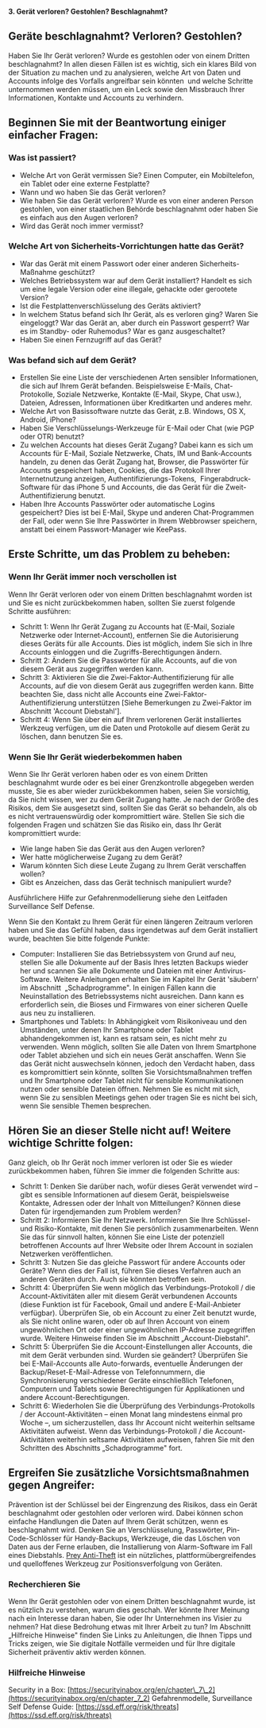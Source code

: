 
**3. Gerät verloren? Gestohlen? Beschlagnahmt?**

## Geräte beschlagnahmt? Verloren? Gestohlen?

Haben Sie Ihr Gerät verloren? Wurde es gestohlen oder von einem Dritten beschlagnahmt? In allen diesen Fällen ist es wichtig, sich ein klares Bild von der Situation zu machen und zu analysieren, welche Art von Daten und Accounts infolge des Vorfalls angreifbar sein könnten &nbsp;und welche Schritte unternommen werden müssen, um ein Leck sowie den Missbrauch Ihrer Informationen, Kontakte und Accounts zu verhindern.

## Beginnen Sie mit der Beantwortung einiger einfacher Fragen:

### Was ist passiert?

- Welche Art von Gerät vermissen Sie? Einen Computer, ein Mobiltelefon, ein Tablet oder eine externe Festplatte?&nbsp;
- Wann und wo haben Sie das Gerät verloren?&nbsp;
- Wie haben Sie das Gerät verloren? Wurde es von einer anderen Person gestohlen, von einer staatlichen Behörde beschlagnahmt oder haben Sie es einfach aus den Augen verloren?&nbsp;
- Wird das Gerät noch immer vermisst?&nbsp;

### Welche Art von Sicherheits-Vorrichtungen hatte das Gerät?

- War das Gerät mit einem Passwort oder einer anderen Sicherheits-Maßnahme geschützt?&nbsp;
- Welches Betriebssystem war auf dem Gerät installiert? Handelt es sich um eine legale Version oder eine illegale, gehackte oder gerootete Version?&nbsp;
- Ist die Festplattenverschlüsselung des Geräts aktiviert?&nbsp;
- In welchem Status befand sich Ihr Gerät, als es verloren ging? Waren Sie eingeloggt? War das Gerät an, aber durch ein Passwort gesperrt? War es im Standby- oder Ruhemodus? War es ganz ausgeschaltet?&nbsp;
- Haben Sie einen Fernzugriff auf das Gerät?&nbsp;

### Was befand sich auf dem Gerät?

- Erstellen Sie eine Liste der verschiedenen Arten sensibler Informationen, die sich auf Ihrem Gerät befanden. Beispielsweise E-Mails, Chat-Protokolle, Soziale Netzwerke, Kontakte (E-Mail, Skype, Chat usw.), Dateien, Adressen, Informationen über Kreditkarten und anderes mehr.&nbsp;
- Welche Art von Basissoftware nutzte das Gerät, z.B. Windows, OS X, Android, iPhone?&nbsp;
- Haben Sie Verschlüsselungs-Werkzeuge für E-Mail oder Chat (wie PGP oder OTR) benutzt?&nbsp;
- Zu welchen Accounts hat dieses Gerät Zugang? Dabei kann es sich um Accounts für E-Mail, Soziale Netzwerke, Chats, IM und Bank-Accounts handeln, zu denen das Gerät Zugang hat, Browser, die Passwörter für Accounts gespeichert haben, Cookies, die das Protokoll Ihrer Internetnutzung anzeigen, Authentifizierungs-Tokens, &nbsp;Fingerabdruck-Software für das iPhone 5 und Accounts, die das Gerät für die Zweit-Authentifizierung benutzt.&nbsp;
- Haben Ihre Accounts Passwörter oder automatische Logins gespeichert? Dies ist bei E-Mail, Skype und anderen Chat-Programmen der Fall, oder wenn Sie Ihre Passwörter in Ihrem Webbrowser speichern, anstatt bei einem Passwort-Manager wie KeePass.&nbsp;

## Erste Schritte, um das Problem zu beheben:

### Wenn Ihr Gerät immer noch verschollen ist

Wenn Ihr Gerät verloren oder von einem Dritten beschlagnahmt worden ist und Sie es nicht zurückbekommen haben, sollten Sie zuerst folgende Schritte ausführen:

- Schritt 1: Wenn Ihr Gerät Zugang zu Accounts hat (E-Mail, Soziale Netzwerke oder Internet-Account), entfernen Sie die Autorisierung dieses Geräts für alle Accounts. Dies ist möglich, indem Sie sich in Ihre Accounts einloggen und die Zugriffs-Berechtigungen ändern.&nbsp;
- Schritt 2: Ändern Sie die Passwörter für alle Accounts, auf die von diesem Gerät aus zugegriffen werden kann.&nbsp;
- Schritt 3: Aktivieren Sie die Zwei-Faktor-Authentifizierung für alle Accounts, auf die von diesem Gerät aus zugegriffen werden kann. Bitte beachten Sie, dass nicht alle Accounts eine Zwei-Faktor-Authentifizierung unterstützen [Siehe Bemerkungen zu Zwei-Faktor im Abschnitt 'Account Diebstahl'].&nbsp;
- Schritt 4: Wenn Sie über ein auf Ihrem verlorenen Gerät installiertes Werkzeug verfügen, um die Daten und Protokolle auf diesem Gerät zu löschen, dann benutzen Sie es.&nbsp;

### Wenn Sie Ihr Gerät wiederbekommen haben

Wenn Sie Ihr Gerät verloren haben oder es von einem Dritten beschlagnahmt wurde oder es bei einer Grenzkontrolle abgegeben werden musste, Sie es aber wieder zurückbekommen haben, seien Sie vorsichtig, da Sie nicht wissen, wer zu dem Gerät Zugang hatte. Je nach der Größe des Risikos, dem Sie ausgesetzt sind, sollten Sie das Gerät so behandeln, als ob es nicht vertrauenswürdig oder kompromittiert wäre. Stellen Sie sich die folgenden Fragen und schätzen Sie das Risiko ein, dass Ihr Gerät kompromittiert wurde:

- Wie lange haben Sie das Gerät aus den Augen verloren?&nbsp;
- Wer hatte möglicherweise Zugang zu dem Gerät?&nbsp;
- Warum könnten Sich diese Leute Zugang zu Ihrem Gerät verschaffen wollen?&nbsp;
- Gibt es Anzeichen, dass das Gerät technisch manipuliert wurde?&nbsp;

Ausführlichere Hilfe zur Gefahrenmodellierung siehe den Leitfaden Surveillance Self Defense.

Wenn Sie den Kontakt zu Ihrem Gerät für einen längeren Zeitraum verloren haben und Sie das Gefühl haben, dass irgendetwas auf dem Gerät installiert wurde, beachten Sie bitte folgende Punkte:

- Computer: Installieren Sie das Betriebssystem von Grund auf neu, stellen Sie alle Dokumente auf der Basis Ihres letzten Backups wieder her und scannen Sie alle Dokumente und Dateien mit einer Antivirus-Software. Weitere Anleitungen erhalten Sie im Kapitel Ihr Gerät 'säubern' im Abschnitt &nbsp;„Schadprogramme". In einigen Fällen kann die Neuinstallation des Betriebssystems nicht ausreichen. Dann kann es erforderlich sein, die Bioses und Firmwares von einer sicheren Quelle aus neu zu installieren.&nbsp;
- Smartphones und Tablets: In Abhängigkeit vom Risikoniveau und den Umständen, unter denen Ihr Smartphone oder Tablet abhandengekommen ist, kann es ratsam sein, es nicht mehr zu verwenden. Wenn möglich, sollten Sie alle Daten von Ihrem Smartphone oder Tablet abziehen und sich ein neues Gerät anschaffen. Wenn Sie das Gerät nicht auswechseln können, jedoch den Verdacht haben, dass es kompromittiert sein könnte, sollten Sie Vorsichtsmaßnahmen treffen und Ihr Smartphone oder Tablet nicht für sensible Kommunikationen nutzen oder sensible Dateien öffnen. Nehmen Sie es nicht mit sich, wenn Sie zu sensiblen Meetings gehen oder tragen Sie es nicht bei sich, wenn Sie sensible Themen besprechen.&nbsp;

## Hören Sie an dieser Stelle nicht auf! Weitere wichtige Schritte folgen:

Ganz gleich, ob Ihr Gerät noch immer verloren ist oder Sie es wieder zurückbekommen haben, führen Sie immer die folgenden Schritte aus:

- Schritt 1: Denken Sie darüber nach, wofür dieses Gerät verwendet wird – gibt es sensible Informationen auf diesem Gerät, beispielsweise Kontakte, Adressen oder der Inhalt von Mitteilungen? Können diese Daten für irgendjemanden zum Problem werden?&nbsp;
- Schritt 2: Informieren Sie Ihr Netzwerk. Informieren Sie Ihre Schlüssel- und Risiko-Kontakte, mit denen Sie persönlich zusammenarbeiten. Wenn Sie das für sinnvoll halten, können Sie eine Liste der potenziell betroffenen Accounts auf Ihrer Website oder Ihrem Account in sozialen Netzwerken veröffentlichen.&nbsp;
- Schritt 3: Nutzen Sie das gleiche Passwort für andere Accounts oder Geräte? Wenn dies der Fall ist, führen Sie dieses Verfahren auch an anderen Geräten durch. Auch sie könnten betroffen sein.&nbsp;
- Schritt 4: Überprüfen Sie wenn möglich das Verbindungs-Protokoll / die Account-Aktivitäten aller mit diesem Gerät verbundenen Accounts (diese Funktion ist für Facebook, Gmail und andere E-Mail-Anbieter verfügbar). Überprüfen Sie, ob ein Account zu einer Zeit benutzt wurde, als Sie nicht online waren, oder ob auf Ihren Account von einem ungewöhnlichen Ort oder einer ungewöhnlichen IP-Adresse zugegriffen wurde. Weitere Hinweise finden Sie im Abschnitt „Account-Diebstahl".&nbsp;
- Schritt 5: Überprüfen Sie die Account-Einstellungen aller Accounts, die mit dem Gerät verbunden sind. Wurden sie geändert? Überprüfen Sie bei E-Mail-Accounts alle Auto-forwards, eventuelle Änderungen der Backup/Reset-E-Mail-Adresse von Telefonnummern, die Synchronisierung verschiedener Geräte einschließlich Telefonen, Computern und Tablets sowie Berechtigungen für Applikationen und andere Account-Berechtigungen.&nbsp;
- Schritt 6: Wiederholen Sie die Überprüfung des Verbindungs-Protokolls / der Account-Aktivitäten – einen Monat lang mindestens einmal pro Woche –, um sicherzustellen, dass Ihr Account nicht weiterhin seltsame Aktivitäten aufweist. Wenn das Verbindungs-Protokoll / die Account-Aktivitäten weiterhin seltsame Aktivitäten aufweisen, fahren Sie mit den Schritten des Abschnitts „Schadprogramme" fort.&nbsp;

## Ergreifen Sie zusätzliche Vorsichtsmaßnahmen gegen Angreifer:

Prävention ist der Schlüssel bei der Eingrenzung des Risikos, dass ein Gerät beschlagnahmt oder gestohlen oder verloren wird. Dabei können schon einfache Handlungen die Daten auf Ihrem Gerät schützen, wenn es beschlagnahmt wird. Denken Sie an Verschlüsselung, Passwörter, Pin-Code-Schlösser für Handy-Backups, Werkzeuge, die das Löschen von Daten aus der Ferne erlauben, die Installierung von Alarm-Software im Fall eines Diebstahls. [Prey Anti-Theft](https://preyproject.com/) ist ein nützliches, plattformübergreifendes und quelloffenes Werkzeug zur Positionsverfolgung von Geräten.

### Recherchieren Sie

Wenn Ihr Gerät gestohlen oder von einem Dritten beschlagnahmt wurde, ist es nützlich zu verstehen, warum dies geschah. Wer könnte Ihrer Meinung nach ein Interesse daran haben, Sie oder Ihr Unternehmen ins Visier zu nehmen? Hat diese Bedrohung etwas mit Ihrer Arbeit zu tun? Im Abschnitt „Hilfreiche Hinweise" finden Sie Links zu Anleitungen, die Ihnen Tipps und Tricks zeigen, wie Sie digitale Notfälle vermeiden und für Ihre digitale Sicherheit präventiv aktiv werden können.

### Hilfreiche Hinweise

Security in a Box: [https://securityinabox.org/en/chapter\_7\_2](https://securityinabox.org/en/chapter_7_2) Gefahrenmodelle, Surveillance Self Defense Guide: [https://ssd.eff.org/risk/threats](https://ssd.eff.org/risk/threats)

